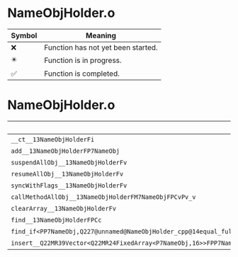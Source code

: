 # NameObjHolder.o
| Symbol | Meaning 
| ------------- | ------------- 
| :x: | Function has not yet been started. 
| :eight_pointed_black_star: | Function is in progress. 
| :white_check_mark: | Function is completed. 


# NameObjHolder.o
| Symbol | Decompiled? |
| ------------- | ------------- |
| `__ct__13NameObjHolderFi` | :white_check_mark: |
| `add__13NameObjHolderFP7NameObj` | :white_check_mark: |
| `suspendAllObj__13NameObjHolderFv` | :white_check_mark: |
| `resumeAllObj__13NameObjHolderFv` | :white_check_mark: |
| `syncWithFlags__13NameObjHolderFv` | :white_check_mark: |
| `callMethodAllObj__13NameObjHolderFM7NameObjFPCvPv_v` | :x: |
| `clearArray__13NameObjHolderFv` | :white_check_mark: |
| `find__13NameObjHolderFPCc` | :x: |
| `find_if<PP7NameObj,Q227@unnamed@NameObjHolder_cpp@14equal_fullname>__3stdFPP7NameObjPP7NameObjQ227@unnamed@NameObjHolder_cpp@14equal_fullname_PP7NameObj` | :x: |
| `insert__Q22MR39Vector<Q22MR24FixedArray<P7NameObj,16>>FPP7NameObjRCP7NameObj` | :x: |
